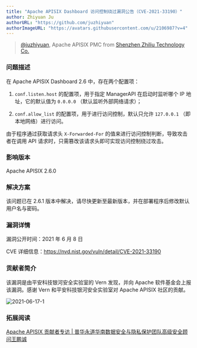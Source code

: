 ```yaml
---
title: "Apache APISIX Dashboard 访问控制绕过漏洞公告（CVE-2021-33190）"
author: Zhiyuan Ju
authorURL: "https://github.com/juzhiyuan"
authorImageURL: "https://avatars.githubusercontent.com/u/2106987?v=4"
---
```

> [@juzhiyuan](https://github.com/juzhiyuan), Apache APISIX PMC from [Shenzhen Zhiliu Technology Co.](https://www.apiseven.com/)
>
<!--truncate-->
### 问题描述

在 Apache APISIX Dashboard 2.6 中，存在两个配置项：

1. `conf.listen.host` 的配置项，用于指定 ManagerAPI 在启动时监听哪个 IP 地址，它的默认值为 `0.0.0.0` （默认监听外部网络请求）；

2. `conf.allow_list` 的配置项，用于进行访问控制，默认只允许 `127.0.0.1` （即本地网络）进行访问。

由于程序通过获取请求头 `X-Forwarded-For` 的值来进行访问控制判断，导致攻击者在调用 API 请求时，只需篡改该请求头即可实现访问控制绕过攻击。

### 影响版本

Apache APISIX 2.6.0

### 解决方案

该问题已在 2.6.1 版本中解决，请尽快更新至最新版本，并在部署程序后修改默认用户名与密码。

### 漏洞详情

漏洞公开时间：2021 年 6 月 8 日

CVE 详细信息：https://nvd.nist.gov/vuln/detail/CVE-2021-33190

### 贡献者简介

该漏洞是由平安科技银河安全实验室的 Vern 发现，并向 Apache 软件基金会上报该漏洞。感谢 Vern 和平安科技银河安全实验室对 Apache APISIX 社区的贡献。

![2021-06-17-1](../static/img/blog_img/2021-06-17-1.jpeg)

### 拓展阅读

[Apache APISIX 贡献者专访 | 普华永道华南数据安全与隐私保护团队高级安全顾问王鹏诚](./2021-01-11-interview-Apache-APISIX-contributor-Wang-Pengcheng-Senior-Security-Advisor-of-PwC-South-China-Data-Security-and-Privacy-Protection-Team.md)

